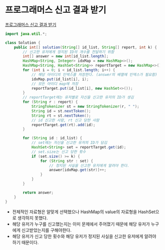 # 프로그래머스 신고 결과 받기
[프로그래머스 신고 결과 받기](https://school.programmers.co.kr/learn/courses/30/lessons/92334)

```java
import java.util.*;

class Solution {
    public int[] solution(String[] id_list, String[] report, int k) {
        // 신고한 유저에게 정지된 ID의 개수를 전달하기 위함
        int[] answer = new int[id_list.length];
        HashMap<String, Integer> idxMap = new HashMap<>();
        HashMap<String, HashSet<String>> reportTarget = new HashMap<>();
        for (int i = 0; i < id_list.length; i++) {
            // 해당 아이디의 인덱스를 저장한다. (answer의 배열에 인덱스가 필요함)
            idxMap.put(id_list[i], i);
            // 모든 아이디 map에 저장
            reportTarget.put(id_list[i], new HashSet<>());
        }
        // reportTarget에는 유저별로 자신을 신고한 유저의 ID가 생김
        for (String r : report) {
            StringTokenizer st = new StringTokenizer(r, " ");
            String id = st.nextToken();
            String rt = st.nextToken();
            // id 신고한 사람, rt 신고 당한 사람
            reportTarget.get(rt).add(id);
        }

        for (String id : id_list) {
            // set에는 자신을 신고한 유저의 ID가 담김
            HashSet<String> set = reportTarget.get(id);
            // set.size는 신고 당한 횟수
            if (set.size() >= k) {
                for (String str : set) {
                    // 정지된 사실을 신고한 유저에게 알려야 한다.
                    answer[idxMap.get(str)]++;
                }
            }
        }

        return answer;
    }
}
```
* 전체적인 자료형은 알맞게 선택했으나 HashMap의 value의 자료형을 HashSet으로 생각하지 못했다.
* 해당 유저가 누구를 신고했는지는 이미 문제에서 주어졌기 때문에 해당 유저가 누구에게 신고받았는지를 구해야한다.
* 해당 유저가 신고 당한 횟수와 해당 유저가 정지된 사실을 신고한 유저에게 알려야 하기 때문이다. 